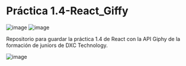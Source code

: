 # Práctica 1.4-React_Giffy

![image](https://user-images.githubusercontent.com/127318967/224808126-3ce3cb9b-9c92-4001-adc6-9c5aa526ea3a.png) ![image](https://user-images.githubusercontent.com/127318967/225278804-b7329790-4afb-4e89-b64b-b2d82722b5e6.png)

Repositorio para guardar la práctica 1.4 de React con la API Giphy de la formación de juniors de DXC Technology.

![image](https://user-images.githubusercontent.com/127318967/224808377-7ef5b2d4-646e-48a2-a088-4d9428b4bae5.png)
